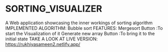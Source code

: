 # SORTING_VISUALIZER
A Web application showcasing the inner workings of sorting algorithm
IMPLEMENTED ALGORITHM:
Bubble sort
FEATURES:
Mergesort Button :To start the Visualization of it
Generate new array Button :To bring it to the initial state 
TAKE A LOOK AT LIVE VERSION:
https://rukhiyasameen2.netlify.app/
